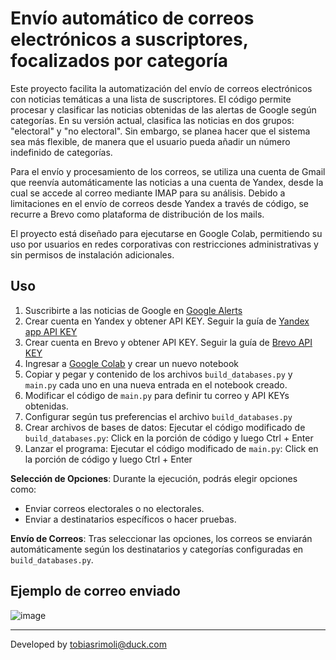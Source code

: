# Envío automático de correos electrónicos a suscriptores, focalizados por categoría

Este proyecto facilita la automatización del envío de correos electrónicos con noticias temáticas a una lista de suscriptores. El código permite procesar y clasificar las noticias obtenidas de las alertas de Google según categorías. En su versión actual, clasifica las noticias en dos grupos: "electoral" y "no electoral". Sin embargo, se planea hacer que el sistema sea más flexible, de manera que el usuario pueda añadir un número indefinido de categorías.

Para el envío y procesamiento de los correos, se utiliza una cuenta de Gmail que reenvía automáticamente las noticias a una cuenta de Yandex, desde la cual se accede al correo mediante IMAP para su análisis. Debido a limitaciones en el envío de correos desde Yandex a través de código, se recurre a Brevo como plataforma de distribución de los mails.

El proyecto está diseñado para ejecutarse en Google Colab, permitiendo su uso por usuarios en redes corporativas con restricciones administrativas y sin permisos de instalación adicionales.


## Uso

1. Suscribirte a las noticias de Google en [Google Alerts](https://www.google.com/alerts?source=alertsmail)
2. Crear cuenta en Yandex y obtener API KEY. Seguir la guía de [Yandex app API KEY](https://yandex.com/support/id/en/authorization/app-passwords.html)
3. Crear cuenta en Brevo y obtener API KEY. Seguir la guía de [Brevo API KEY](https://developers.brevo.com/docs/getting-started)
4. Ingresar a [Google Colab](https://colab.research.google.com/) y crear un nuevo notebook
5. Copiar y pegar y contenido de los archivos `build_databases.py` y `main.py` cada uno en una nueva entrada en el notebook creado.
6. Modificar el código de `main.py` para definir tu correo y API KEYs obtenidas.
7. Configurar según tus preferencias el archivo `build_databases.py`
8. Crear archivos de bases de datos: Ejecutar el código modificado de `build_databases.py`: Click en la porción de código y luego Ctrl + Enter 
9. Lanzar el programa: Ejecutar el código modificado de `main.py`: Click en la porción de código y luego Ctrl + Enter

**Selección de Opciones**: Durante la ejecución, podrás elegir opciones como:
   - Enviar correos electorales o no electorales.
   - Enviar a destinatarios específicos o hacer pruebas.

**Envío de Correos**: Tras seleccionar las opciones, los correos se enviarán automáticamente según los destinatarios y categorías configuradas en `build_databases.py`.


## Ejemplo de correo enviado
![image](https://github.com/user-attachments/assets/ab944b07-8246-428b-9856-e6226d7d771f)

---
Developed by tobiasrimoli@duck.com

